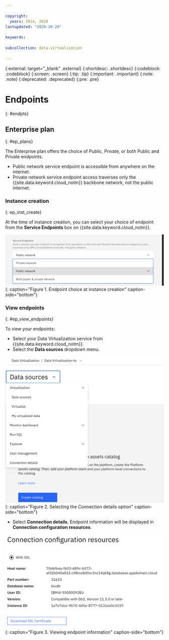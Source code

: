 ```yaml
---

copyright:
  years: 2014, 2020
lastupdated: "2020-10-20"

keywords: 

subcollection: data-virtualization

---
```


<!-- Attribute definitions --> 
{:external: target="_blank" .external}
{:shortdesc: .shortdesc}
{:codeblock: .codeblock}
{:screen: .screen}
{:tip: .tip}
{:important: .important}
{:note: .note}
{:deprecated: .deprecated}
{:pre: .pre}

# Endpoints
{: #endpts}

## Enterprise plan
{: #ep_plans}

The Enterprise plan offers the choice of Public, Private, or both Public and Private endpoints.

- Public network service endpoint is accessible from anywhere on the internet. 
- Private network service endpoint access traverses only the {{site.data.keyword.cloud_notm}} backbone network, not the public internet.

### Instance creation
{: ep_inst_create}

At the time of instance creation, you can select your choice of endpoint from the **Service Endpoints** box on {{site.data.keyword.cloud_notm}}.

![Instance creation endpoints](images/creation_endpoint.png "Endpoint choice"){: caption="Figure 1. Endpoint choice at instance creation" caption-side="bottom"}

### View endpoints
{: #ep_view_endpoints}

To view your endpoints:

- Select your Data Virtualization service from {{site.data.keyword.cloud_notm}}.
- Select the **Data sources** dropdown menu. 

![View connection details](images/view_endpoint.png "Endpoint choice"){: caption="Figure 2. Selecting the Connection details option" caption-side="bottom"}

- Select **Connection details**. Endpoint information will be displayed in **Connection configuration resources**.

![Endpoint information](images/endpoint_info.png "Endpoint information"){: caption="Figure 3. Viewing endpoint information" caption-side="bottom"}

